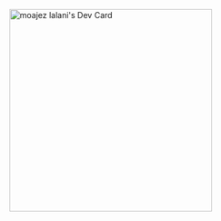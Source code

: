<a href="https://app.daily.dev/moajezlalani"><img src="https://api.daily.dev/devcards/v2/1EaZKl0mmm2bTRc5Gjfu0.png?type=default&r=zau" width="356" alt="moajez lalani's Dev Card"/></a>
